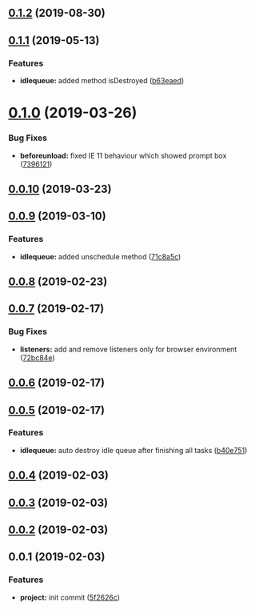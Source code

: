 <a name="0.1.2"></a>
## [0.1.2](https://github.com/mjancarik/idle-tasks/compare/0.1.1...0.1.2) (2019-08-30)



<a name="0.1.1"></a>
## [0.1.1](https://github.com/mjancarik/idle-tasks/compare/0.1.0...0.1.1) (2019-05-13)


### Features

* **idlequeue:** added method isDestroyed ([b63eaed](https://github.com/mjancarik/idle-tasks/commit/b63eaed))



<a name="0.1.0"></a>
# [0.1.0](https://github.com/mjancarik/idle-tasks/compare/0.0.10...0.1.0) (2019-03-26)


### Bug Fixes

* **beforeunload:** fixed IE 11 behaviour which showed prompt box ([7396121](https://github.com/mjancarik/idle-tasks/commit/7396121))



<a name="0.0.10"></a>
## [0.0.10](https://github.com/mjancarik/idle-tasks/compare/0.0.9...0.0.10) (2019-03-23)



<a name="0.0.9"></a>
## [0.0.9](https://github.com/mjancarik/idle-tasks/compare/0.0.8...0.0.9) (2019-03-10)


### Features

* **idlequeue:** added unschedule method ([71c8a5c](https://github.com/mjancarik/idle-tasks/commit/71c8a5c))



<a name="0.0.8"></a>
## [0.0.8](https://github.com/mjancarik/idle-tasks/compare/0.0.7...0.0.8) (2019-02-23)



<a name="0.0.7"></a>
## [0.0.7](https://github.com/mjancarik/idle-tasks/compare/0.0.6...0.0.7) (2019-02-17)


### Bug Fixes

* **listeners:** add and remove listeners only for browser environment ([72bc84e](https://github.com/mjancarik/idle-tasks/commit/72bc84e))



<a name="0.0.6"></a>
## [0.0.6](https://github.com/mjancarik/idle-tasks/compare/0.0.5...0.0.6) (2019-02-17)



<a name="0.0.5"></a>
## [0.0.5](https://github.com/mjancarik/idle-tasks/compare/0.0.4...0.0.5) (2019-02-17)


### Features

* **idlequeue:** auto destroy idle queue after finishing all tasks ([b40e751](https://github.com/mjancarik/idle-tasks/commit/b40e751))



<a name="0.0.4"></a>
## [0.0.4](https://github.com/mjancarik/idle-tasks/compare/0.0.3...0.0.4) (2019-02-03)



<a name="0.0.3"></a>
## [0.0.3](https://github.com/mjancarik/idle-tasks/compare/0.0.2...0.0.3) (2019-02-03)



<a name="0.0.2"></a>
## [0.0.2](https://github.com/mjancarik/idle-tasks/compare/0.0.1...0.0.2) (2019-02-03)



<a name="0.0.1"></a>
## 0.0.1 (2019-02-03)


### Features

* **project:** init commit ([5f2626c](https://github.com/mjancarik/idle-tasks/commit/5f2626c))



